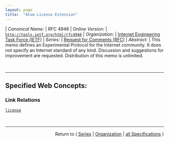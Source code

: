 ```yaml
---
layout: page
title:  "Atom License Extension"
---
```


| *Canonical Name:* | RFC 4946
| *Online Version:* | [`http://tools.ietf.org/html/rfc4946`](http://tools.ietf.org/html/rfc4946)
| *Organization:* | [Internet Engineering Task Force (IETF)](..  "List of specification series by this organization")
| *Series:* | [Request for Comments (RFC)](.  "List of specifications in this series")
| *Abstract:* | This memo defines an Experimental Protocol for the Internet community. It does not specify an Internet standard of any kind. Discussion and suggestions for improvement are requested. Distribution of this memo is unlimited.

<br/>
<hr/>

## Specified Web Concepts:

### Link Relations

[`license`](/concepts/link-relation/license "The &#34;license&#34; link relation can be used to associate licenses with a feed or entry. Feeds and entries can be dual-licensed by including multiple &#34;license&#34; link relations specifying different href attribute values. If multiple &#34;license&#34; link relations are specified, each SHOULD contain a title attribute specifying a human-readable label for the license.")



<br/>
<hr/>

<p style="text-align: right">Return to ( <a href="./">Series</a> | <a href="../">Organization</a> | <a href="../../">all Specifications</a> )</p>